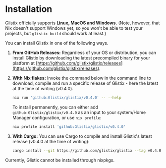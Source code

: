 # Installation

Glistix officially supports **Linux, MacOS and Windows.** (Note, however, that Nix doesn't support Windows yet, so you won't be able to test your projects, but `glistix build` should work at least.)

You can install Glistix in one of the following ways.

1. **From GitHub Releases:** Regardless of your OS or distribution, you can install Glistix by downloading the latest precompiled binary for your platform at [https://github.com/glistix/glistix/releases](https://github.com/glistix/glistix/releases).

2. **With Nix flakes:** Invoke the command below in the command line to download, compile and run a specific release of Glistix - here the latest at the time of writing (v0.4.0).

    ```sh
    nix run 'github:Glistix/glistix/v0.4.0' -- --help
    ```

    To install permanently, you can either add `github:Glistix/glistix/v0.4.0` as an input to your system/Home Manager configuration, or use `nix profile`:

    ```sh
    nix profile install 'github:Glistix/glistix/v0.4.0'
    ```

3. **With Cargo:** You can use Cargo to compile and install Glistix's latest release (v0.4.0 at the time of writing):

    ```sh
    cargo install --git https://github.com/glistix/glistix --tag v0.4.0 --locked
    ```

Currently, Glistix cannot be installed through nixpkgs.
